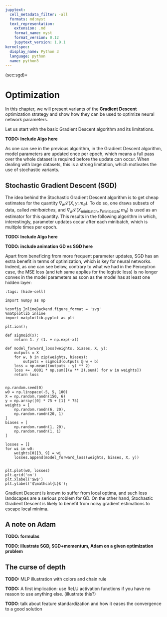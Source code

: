 ```yaml
---
jupytext:
  cell_metadata_filter: -all
  formats: md:myst
  text_representation:
    extension: .md
    format_name: myst
    format_version: 0.12
    jupytext_version: 1.9.1
kernelspec:
  display_name: Python 3
  language: python
  name: python3
---
```


(sec:sgd)=
# Optimization

In this chapter, we will present variants of the **Gradient Descent** optimization strategy and show how they can be used to optimize neural network parameters.

Let us start with the basic Gradient Descent algorithm and its limitations.

**TODO: Include Algo here**

As one can see in the previous algorithm, in the Gradient Descent algorithm, model parameters are updated once per epoch, which means a full pass over the whole dataset is required before the update can occur.
When dealing with large datasets, this is a strong limitation, which motivates the use of stochastic variants.

## Stochastic Gradient Descent (SGD)

The idea behind the Stochastic Gradient Descent algorithm is to get cheap estimates for the quantity $\nabla_w \mathcal{L}(X, y ; m_\theta)$.
To do so, one draws subsets of data, called _minibatches_, and $\nabla_w \mathcal{L}(X_\text{minibatch}, y_\text{minibatch} ; m_\theta)$ is used as an estimator for this quantity.
This results in the following algorithm in which, interestingly, parameter updates occur after each minibatch, which is multiple times per epoch.

**TODO: Include Algo here**

**TODO: include animation GD vs SGD here**


Apart from beneficing from more frequent parameter updates, SGD has an extra benefit in terms of optimization, which is key for neural networks.
Indeed, as one can see below, contrary to what we had in the Perceptron case, the MSE loss (and teh same applies for the logistic loss) is no longer convex in the model parameters as soon as the model has at least one hidden layer:

```{code-cell}
:tags: [hide-cell]

import numpy as np

%config InlineBackend.figure_format = 'svg'
%matplotlib inline
import matplotlib.pyplot as plt

plt.ion();

def sigmoid(x):
    return 1. / (1. + np.exp(-x))

def model_forward_loss(weights, biases, X, y):
    outputs = X
    for w, b in zip(weights, biases):
        outputs = sigmoid(outputs @ w + b)
    loss = np.mean((outputs - y) ** 2)
    loss += .0001 * np.sum([(w ** 2).sum() for w in weights])
    return loss


np.random.seed(0)
w0 = np.linspace(-5, 5, 100)
X = np.random.randn(150, 6)
y = np.array([0] * 75 + [1] * 75)
weights = [
    np.random.randn(6, 20),
    np.random.randn(20, 1)
]
biases = [
    np.random.randn(1, 20),
    np.random.randn(1, 1)
]

losses = []
for wi in w0:
    weights[0][3, 9] = wi
    losses.append(model_forward_loss(weights, biases, X, y))


plt.plot(w0, losses)
plt.grid('on')
plt.xlabel('$w$')
plt.ylabel('$\mathcal{L}$');
```

Gradient Descent is known to suffer from local optima, and such loss landscapes are a serious problem for GD.
On the other hand, Stochastic Gradient Descent is likely to benefit from noisy gradient estimations to escape local minima.

## A note on Adam

**TODO: formulas**

**TODO: illustrate SGD, SGD+momentum, Adam on a given optimization problem**

## The curse of depth

**TODO:** MLP illustration with colors and chain rule

**TODO:** A first implication: use ReLU activation functions if you have no reason to use anything else. (illustrate this?)

**TODO**: talk about feature standardization and how it eases the convergence to a good solution
